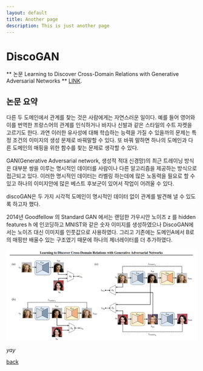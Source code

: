 ```yaml
---
layout: default
title: Another page
description: This is just another page
---
```



# DiscoGAN 

** 논문 Learning to Discover Cross-Domain Relations with Generative Adversarial Networks **
[LINK](https://arxiv.org/pdf/1703.05192.pdf).

## 논문 요약 

다른 두 도메인에서 관계를 찾는 것은 사람에게는 자연스러운 일이다. 예를 들어 영어와 이를 번역한 프랑스어의 관계를 인식하거나 바지나 신발과 같은 스타일의 수트 자켓을 고르기도 한다. 
과연 이러한 유사성에 대해 학습하는 능력을 가질 수 있을까의 문제는 특정 조건의 이미지의 생성 문제로 바꿔말할 수 있다. 또 바꿔 말하면 하나의 도메인과 다른 도메인의 매핑을 위한 함수를 찾는 문제로 생각할 수 있다.

GAN(Generative Adversarial network, 생성적 적대 신경망)의 최근 트레이닝 방식은 대부분 쌍을 이루는 명시적인 데이터를 사람이나 다른 알고리즘을 제공하는 방식으로 접근되고 있다.
이러한 명시적인 데이터는 라벨링 하는데에 많은 노동력을 필요로 할 수 있고 하나의 이미지안에 많은 베스트 후보군이 있어서 작업이 어려울 수 있다.

discoGAN은 두 가지 시각적 도메인이 명시적인 데이터 없이 관계를 발견해 낼 수 있도록 하고자 했다.

2014년 Goodfellow 의 Standard GAN 에서는 랜덤한 가우시안 노이즈 z 를 hidden features h 에 인코딩하고 MNIST와 같은 숫자 이미지를 생성하였으나 DiscoGAN에서는 노이즈 대신 이미지를 인풋값으로 사용하였다. 
그리고 기존에는 도메인A에서 B로의 매핑만 배울수 있는 구조였기 때문에 하나의 제너레이터를 더 추가하였다. 

![Branching](./images/discoGAN.png)

_yay_

[back](./)
